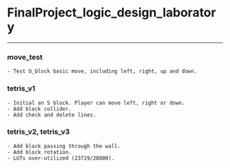# FinalProject_logic_design_laboratory

---

### move_test
    - Test O_block basic move, including left, right, up and down.

### tetris_v1
    - Initial an S block. Player can move left, right or down.  
    - Add block collider.
    - Add check and delete lines.

### tetris_v2, tetris_v3
    - Add block passing through the wall.
    - Add block rotation.
    - LUTs over-utilized (23729/20800).

